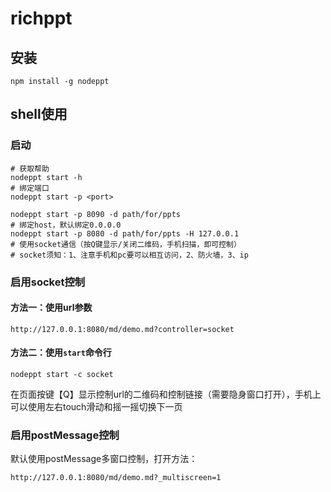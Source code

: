 # richppt
## 安装
`npm install -g nodeppt`

## shell使用
### 启动
```
# 获取帮助
nodeppt start -h
# 绑定端口
nodeppt start -p <port>
```

```
nodeppt start -p 8090 -d path/for/ppts
# 绑定host，默认绑定0.0.0.0
nodeppt start -p 8080 -d path/for/ppts -H 127.0.0.1
# 使用socket通信（按Q键显示/关闭二维码，手机扫描，即可控制）
# socket须知：1、注意手机和pc要可以相互访问，2、防火墙，3、ip
```
### 启用socket控制
#### 方法一：使用url参数
```
http://127.0.0.1:8080/md/demo.md?controller=socket
```
#### 方法二：使用`start`命令行
```
nodeppt start -c socket
```
在页面按键【Q】显示控制url的二维码和控制链接（需要隐身窗口打开），手机上可以使用左右touch滑动和摇一摇切换下一页

### 启用postMessage控制
默认使用postMessage多窗口控制，打开方法：
```
http://127.0.0.1:8080/md/demo.md?_multiscreen=1
```
